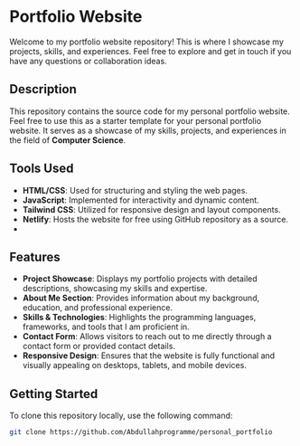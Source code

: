 # Portfolio Website

Welcome to my portfolio website repository! This is where I showcase my projects, skills, and experiences. Feel free to explore and get in touch if you have any questions or collaboration ideas.

## Description

This repository contains the source code for my personal portfolio website. Feel free to use this as a starter template for your personal portfolio website. It serves as a showcase of my skills, projects, and experiences in the field of **Computer Science**.

## Tools Used

- **HTML/CSS**: Used for structuring and styling the web pages.
- **JavaScript**: Implemented for interactivity and dynamic content.
- **Tailwind CSS**: Utilized for responsive design and layout components.
- **Netlify**: Hosts the website for free using GitHub repository as a source.
- 
## Features

- **Project Showcase**: Displays my portfolio projects with detailed descriptions, showcasing my skills and expertise.
- **About Me Section**: Provides information about my background, education, and professional experience.
- **Skills & Technologies**: Highlights the programming languages, frameworks, and tools that I am proficient in.
- **Contact Form**: Allows visitors to reach out to me directly through a contact form or provided contact details.
- **Responsive Design**: Ensures that the website is fully functional and visually appealing on desktops, tablets, and mobile devices.

## Getting Started

To clone this repository locally, use the following command:

```bash
git clone https://github.com/Abdullahprogramme/personal_portfolio
```
